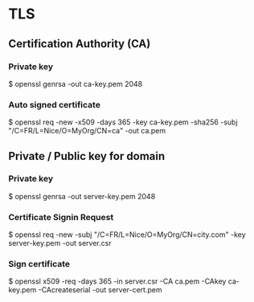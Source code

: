 # TLS

## Certification Authority (CA)
### Private key
$ openssl genrsa -out ca-key.pem 2048

### Auto signed certificate
$ openssl req -new -x509 -days 365 -key ca-key.pem -sha256 -subj "/C=FR/L=Nice/O=MyOrg/CN=ca" -out ca.pem

## Private / Public key for domain
### Private key
$ openssl genrsa -out server-key.pem 2048

### Certificate Signin Request
$ openssl req -new -subj "/C=FR/L=Nice/O=MyOrg/CN=city.com" -key server-key.pem -out server.csr

### Sign certificate
$ openssl x509 -req -days 365 -in server.csr -CA ca.pem -CAkey ca-key.pem -CAcreateserial -out server-cert.pem

